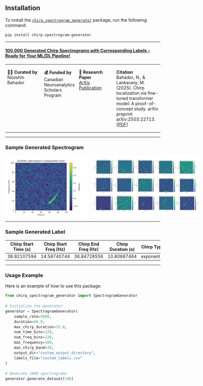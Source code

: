 ## Installation

To install the [`chirp_spectrogram_generator`](https://pypi.org/project/chirp-spectrogram-generator/) package, run the following command:

```bash
pip install chirp-spectrogram-generator
```
---

#### [100,000 Generated Chirp Spectrograms with Corresponding Labels – Ready for Your ML/DL Pipeline!](https://huggingface.co/datasets/nubahador/ChirpLoc100K___A_Synthetic_Spectrogram_Dataset_for_Chirp_Localization/blob/main/README.md)

<table>
<tr>
<td style="vertical-align: top; width: 25%">
  
**🧑‍💻 Curated by**  
Nooshin Bahador

</td>
<td style="vertical-align: top; width: 20%">
  
**💰 Funded by**  
Canadian Neuroanalytics Scholars Program

</td>
<td style="vertical-align: top; width: 25%">
  
**📄 Research Paper**  
[ArXiv Publication](https://arxiv.org/pdf/2503.22713)

</td>
<td style="vertical-align: top; width: 30%">
  
**Citation**  
Bahador, N., & Lankarany, M. (2025). Chirp localization via fine-tuned transformer model: A proof-of-concept study. arXiv preprint arXiv:2503.22713. [[PDF]](https://arxiv.org/pdf/2503.22713)

</td>
</tr>
</table>

---

### Sample Generated Spectrogram

<div style="display: flex; justify-content: space-between; gap: 20px;">
    <img src="https://github.com/nbahador/chirp_spectrogram_generator/blob/main/Usage_Example/spectrogram_4.png" alt="Sample Generated Spectrogram" width="300" height="200" />
    <img src="https://github.com/nbahador/chirp_spectrogram_generator/blob/main/Usage_Example/Samples.jpg" alt="Sample Generated Spectrograms" width="400" height="200" />
</div>

---

### Sample Generated Label

| Chirp Start Time (s) | Chirp Start Freq (Hz) | Chirp End Freq (Hz) | Chirp Duration (s) | Chirp Type   |
|----------------------|-----------------------|---------------------|--------------------|--------------|
| 38.92107594          | 14.58740744           | 36.84728556         | 10.80687464        | exponential  |

---

### Usage Example

Here is an example of how to use this package:

```python
from chirp_spectrogram_generator import SpectrogramGenerator

# Initialize the generator
generator = SpectrogramGenerator(
    sample_rate=5000,
    duration=60.0,
    max_chirp_duration=15.0,
    num_time_bins=128,
    num_freq_bins=128,
    max_frequency=100,
    max_chirp_band=30,
    output_dir="custom_output_directory",
    labels_file="custom_labels.csv"
)

# Generate 1000 spectrograms
generator.generate_dataset(100)
```
